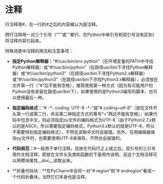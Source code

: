 # 注释

行注释用\#，在一行的\#之后的内容被认为是注释。

跨行注释用一对三个引号（"""或'''都行，在Python中单引号和双引号没有区别）将注释内容引起来。

特殊场景中注释的用法和注意事项：

* **指定Python解释器：**“\#!/usr/bin/env python”（在环境变量的PATH中寻找Python解释器）或“\#!/usr/bin/python”（在路径usr/bin下寻找Python解释器）或“\#!/usr/bin/python2”（在路径usr/bin下寻找Python2.x解释器）或“\#!/usr/bin/python3”（在路径usr/bin下寻找Python3.x解释器），必须放在文件第一行（“\#”后不能有空格），推荐使用第一种方式（因为有可能用户的Python没有安装在路径usr/bin下），如果使用的是Python3编写的脚本，也可以使用最后一种。

* **指定编码格式：**“\# -\*- coding: UTF-8 -\*-”或“\# coding=utf-8”（放在文件开头第一行或第二行，并且第二种指定方式的等号“=”两边不能有空格），如果代码中包含中文，则必须指定py文件的编码格式为UTF-8（由于Python2.7.x默认的是ASCII，所以需要指定编码格式，Python3.x默认的就是UTF-8，所以不需要特别指定编码格式），不然在读取中文时会报错。另外，在用编辑器保存py文件时，也需要使用UTF-8来保存，不然也会报错的。

* **代码规范：**\#一般用于单行注释，且放在代码行之上或之后，双引号的三引号用作文档注释，即放在文件头及类和函数的下面用作说明，且这个文档注释可以用模块属性\_\_doc\_\_读取出来。

* **折叠代码块：**在PyCharm中会将一对“\# region”和“\# endregion”看成一个代码折叠块，当然它们本身也是注释。



